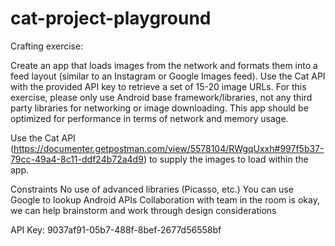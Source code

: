 # cat-project-playground

Crafting exercise:

Create an app that loads images from the network and formats them into a feed layout (similar to an Instagram or Google Images feed). Use the Cat API with the provided API key to retrieve a set of 15-20 image URLs. For this exercise, please only use Android base framework/libraries, not any third party libraries for networking or image downloading. This app should be optimized for performance in terms of network and memory usage. 

Use the Cat API (https://documenter.getpostman.com/view/5578104/RWgqUxxh#997f5b37-79cc-49a4-8c11-ddf24b72a4d9) to supply the images to load within the app. 

Constraints
No use of advanced libraries (Picasso, etc.)
You can use Google to lookup Android APIs
Collaboration with team in the room is okay, we can help brainstorm and work through design considerations

API Key: 9037af91-05b7-488f-8bef-2677d56558bf